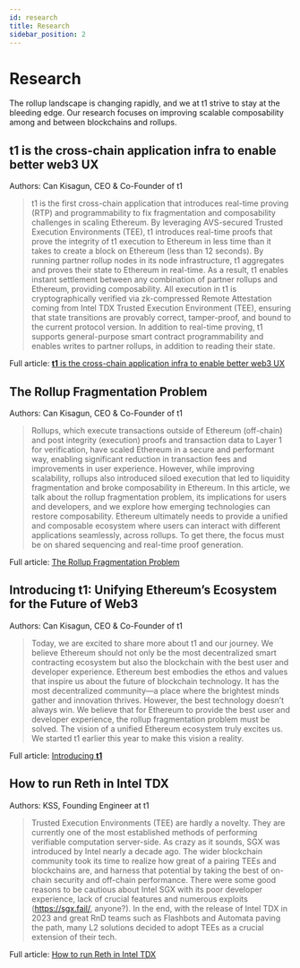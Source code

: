 ```yaml
---
id: research
title: Research
sidebar_position: 2
---
```


# Research

The rollup landscape is changing rapidly, and we at t1 strive to stay at the bleeding edge. Our research focuses on improving scalable composability among and between blockchains and rollups.

## **t1** is the cross-chain application infra to enable better web3 UX

Authors: Can Kisagun, CEO & Co-Founder of t1

> t1 is the first cross-chain application that introduces real-time proving (RTP) and programmability to fix fragmentation and composability challenges in scaling Ethereum. By leveraging AVS-secured Trusted Execution Environments (TEE), t1 introduces real-time proofs that prove the integrity of t1 execution to Ethereum in less time than it takes to create a block on Ethereum (less than 12 seconds). By running partner rollup nodes in its node infrastructure, t1 aggregates and proves their state to Ethereum in real-time. As a result, t1 enables instant settlement between any combination of partner rollups and Ethereum, providing composability. All execution in t1 is cryptographically verified via zk-compressed Remote Attestation coming from Intel TDX Trusted Execution Environment (TEE), ensuring that state transitions are provably correct, tamper-proof, and bound to the current protocol version. In addition to real-time proving, t1 supports general-purpose smart contract programmability and enables writes to partner rollups, in addition to reading their state.

Full article: [**t1** is the cross-chain application infra to enable better web3 UX](https://t1protocol.substack.com/p/t1-is-the-cross-chain-application)

## The Rollup Fragmentation Problem

Authors: Can Kisagun, CEO & Co-Founder of t1

> Rollups, which execute transactions outside of Ethereum (off-chain) and post integrity (execution) proofs and transaction data to Layer 1 for verification, have scaled Ethereum in a secure and performant way, enabling significant reduction in transaction fees and improvements in user experience. However, while improving scalability, rollups also introduced siloed execution that led to liquidity fragmentation and broke composability in Ethereum. In this article, we talk about the rollup fragmentation problem, its implications for users and developers, and we explore how emerging technologies can restore composability. Ethereum ultimately needs to provide a unified and composable ecosystem where users can interact with different applications seamlessly, across rollups. To get there, the focus must be on shared sequencing and real-time proof generation.

Full article: [The Rollup Fragmentation Problem](https://t1protocol.substack.com/p/the-rollup-fragmentation-problem)

## Introducing **t1:** Unifying Ethereum’s Ecosystem for the Future of Web3

Authors: Can Kisagun, CEO & Co-Founder of t1

> Today, we are excited to share more about t1 and our journey. We believe Ethereum should not only be the most decentralized smart contracting ecosystem but also the blockchain with the best user and developer experience.
> Ethereum best embodies the ethos and values that inspire us about the future of blockchain technology. It has the most decentralized community—a place where the brightest minds gather and innovation thrives. However, the best technology doesn’t always win.
> We believe that for Ethereum to provide the best user and developer experience, the rollup fragmentation problem must be solved. The vision of a unified Ethereum ecosystem truly excites us. We started t1 earlier this year to make this vision a reality.

Full article: [Introducing **t1**](https://t1protocol.substack.com/p/introducing-t1-unifying-ethereums-ecosystem)

## How to run Reth in Intel TDX

Authors: KSS, Founding Engineer at t1

> Trusted Execution Environments (TEE) are hardly a novelty. They are currently one of the most established methods of performing verifiable computation server-side. As crazy as it sounds, SGX was introduced by Intel nearly a decade ago. The wider blockchain community took its time to realize how great of a pairing TEEs and blockchains are, and harness that potential by taking the best of on-chain security and off-chain performance.
> There were some good reasons to be cautious about Intel SGX with its poor developer experience, lack of crucial features and numerous exploits (https://sgx.fail/, anyone?). In the end, with the release of Intel TDX in 2023 and great RnD teams such as Flashbots and Automata paving the path, many L2 solutions decided to adopt TEEs as a crucial extension of their tech.

Full article: [How to run Reth in Intel TDX](https://t1protocol.substack.com/p/how-to-run-reth-in-intel-tdx)
